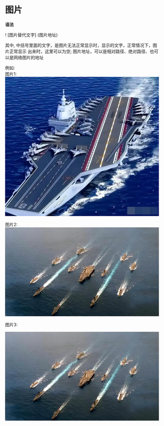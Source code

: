 # 图片

**语法**

! [图片替代文字] (图片地址) 

其中, 中括号里面的文字，是图片无法正常显示时，显示的文字，正常情况下，图片正常显示
出来时，这里可以为空; 图片地址，可以是相对路径、绝对路径、也可以是网络图片的地址

例如:  
图片1:
    ![航空母舰](../pictures/img.png)

图片2:
    ![](../pictures/img_1.png)

图片3:  

![航空母舰](../pictures/img_1.png)   